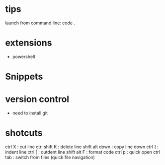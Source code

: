 # tips
launch from command line: code .

# extensions
- powershell


# Snippets


# version control
- need to install git


# shotcuts
ctrl X : cut line
ctrl shift K : delete line
shift alt down : copy line down
ctrl ] : indent line
ctrl [ : outdent line
shift alt F : format code
ctrl p : quick open
ctrl tab : switch from files (quick file navigation)
